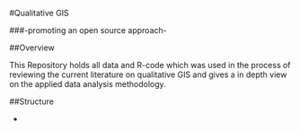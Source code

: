 #Qualitative GIS 

###-promoting an open source approach-

##Overview

This Repository holds all data and R-code which was used in the process of  
reviewing the current literature on qualitative GIS and gives a in depth view 
on the applied data analysis methodology. 

##Structure 

*

